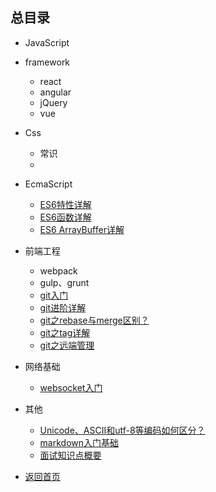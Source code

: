 ## 总目录

* JavaScript

* framework
    - react
    - angular
    - jQuery
    - vue

* Css
    - 常识
    - 

* EcmaScript
    - [ES6特性详解](./javascripts/ECMAScript)
    - [ES6函数详解](./javascripts/ECMAScript/ES6/ES6Function)
    - [ES6 ArrayBuffer详解](./javascripts/ECMAScript/ES6/ES6ArrayBuffer)

* 前端工程
    - webpack
    - gulp、grunt
    - [git入门](./team/git)
    - [git进阶详解](./team/git/advanced)
    - [git之rebase与merge区别？](./team/git/rebase)
    - [git之tag详解](./team/git/tags)
    - [git之远端管理](./team/git/remote)

* 网络基础
    - [websocket入门](./http/websocket)

* 其他
    - [Unicode、ASCII和utf-8等编码如何区分？](./http/unicode)
    - [markdown入门基础](./team/Markdown)
    - [面试知识点概要](./javascripts/interview/simpleInterview)

* [返回首页](./)